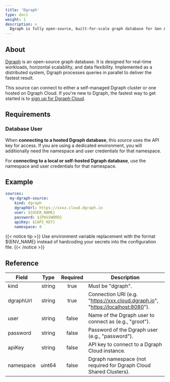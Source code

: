 ```yaml
---
title: 'Dgraph'
type: docs
weight: 1
description: >
  Dgraph is fully open-source, built-for-scale graph database for Gen AI workloads.
---
```


## About

[Dgraph][dgraph-docs] is an open-source graph database. It is designed for
real-time workloads, horizontal scalability, and data flexibility. Implemented
as a distributed system, Dgraph processes queries in parallel to deliver the
fastest result.

This source can connect to either a self-managed Dgraph cluster or one hosted on
Dgraph Cloud. If you're new to Dgraph, the fastest way to get started is to
[sign up for Dgraph Cloud][dgraph-login].

[dgraph-docs]: https://dgraph.io/docs
[dgraph-login]: https://cloud.dgraph.io/login

## Requirements

### Database User

When **connecting to a hosted Dgraph database**, this source uses the API key
for access. If you are using a dedicated environment, you will additionally need
the namespace and user credentials for that namespace.

For **connecting to a local or self-hosted Dgraph database**, use the namespace
and user credentials for that namespace.

## Example

```yaml
sources:
  my-dgraph-source:
    kind: dgraph
    dgraphUrl: https://xxxx.cloud.dgraph.io
    user: ${USER_NAME}
    password: ${PASSWORD}
    apiKey: ${API_KEY}
    namespace: 0
```

{{< notice tip >}}
Use environment variable replacement with the format ${ENV_NAME}
instead of hardcoding your secrets into the configuration file.
{{< /notice >}}

## Reference

| **Field** | **Type** | **Required** | **Description**                                                                    |
| --------- | :------: | :----------: | ---------------------------------------------------------------------------------- |
| kind      |  string  |     true     | Must be "dgraph".                                                                  |
| dgraphUrl |  string  |     true     | Connection URI (e.g. "<https://xxx.cloud.dgraph.io>", "<https://localhost:8080>"). |
| user      |  string  |    false     | Name of the Dgraph user to connect as (e.g., "groot").                             |
| password  |  string  |    false     | Password of the Dgraph user (e.g., "password").                                    |
| apiKey    |  string  |    false     | API key to connect to a Dgraph Cloud instance.                                     |
| namespace |  uint64  |    false     | Dgraph namespace (not required for Dgraph Cloud Shared Clusters).                  |
